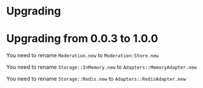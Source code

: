 # Upgrading

# Upgrading from 0.0.3 to 1.0.0

You need to rename `Moderation.new` to `Moderation:Store.new`

You need to rename `Storage::InMemory.new` to `Adapters::MemoryAdapter.new`

You need to rename `Storage::Redis.new` to `Adapters::RedisAdapter.new`
